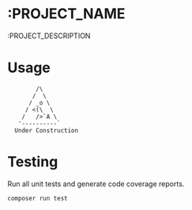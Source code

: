 # :PROJECT_NAME

:PROJECT_DESCRIPTION

# Usage
```
        /\
       /  \
      / _o \
     / <(\  \
    /   />`A \
   '----------`
  Under Construction
```

# Testing

Run all unit tests and generate code coverage reports.
```
composer run test
```
